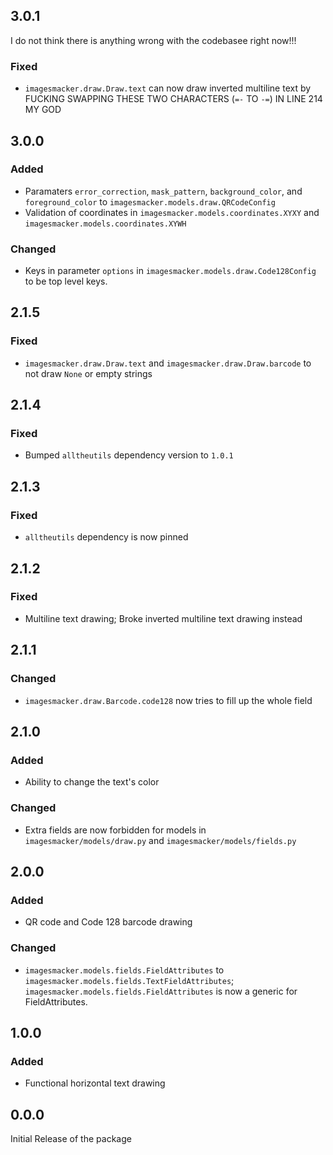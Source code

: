 ## 3.0.1

I do not think there is anything wrong with the codebasee right now!!!

### Fixed

- `imagesmacker.draw.Draw.text` can now draw inverted multiline text by FUCKING SWAPPING THESE TWO CHARACTERS (`=-` TO `-=`) IN LINE 214 MY GOD 

## 3.0.0

### Added

- Paramaters `error_correction`, `mask_pattern`, `background_color`, and `foreground_color` to `imagesmacker.models.draw.QRCodeConfig`
- Validation of coordinates in `imagesmacker.models.coordinates.XYXY` and `imagesmacker.models.coordinates.XYWH`

### Changed

- Keys in parameter `options` in `imagesmacker.models.draw.Code128Config` to be top level keys.

## 2.1.5

### Fixed

- `imagesmacker.draw.Draw.text` and `imagesmacker.draw.Draw.barcode` to not draw `None` or empty strings

## 2.1.4

### Fixed

- Bumped `alltheutils` dependency version to `1.0.1`

## 2.1.3

### Fixed

- `alltheutils` dependency is now pinned

## 2.1.2

### Fixed

- Multiline text drawing; Broke inverted multiline text drawing instead

## 2.1.1

### Changed

- `imagesmacker.draw.Barcode.code128` now tries to fill up the whole field

## 2.1.0

### Added

- Ability to change the text's color

### Changed

- Extra fields are now forbidden for models in `imagesmacker/models/draw.py` and `imagesmacker/models/fields.py`

## 2.0.0

### Added

- QR code and Code 128 barcode drawing

### Changed

- `imagesmacker.models.fields.FieldAttributes` to `imagesmacker.models.fields.TextFieldAttributes`; `imagesmacker.models.fields.FieldAttributes` is now a generic for FieldAttributes.

## 1.0.0

### Added

- Functional horizontal text drawing

## 0.0.0

Initial Release of the package